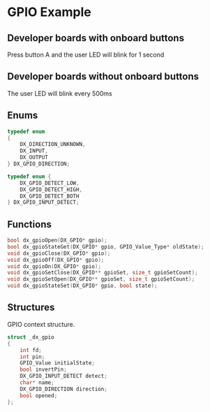 # GPIO Example

## Developer boards with onboard buttons

Press button A and the user LED will blink for 1 second

## Developer boards without onboard buttons

The user LED will blink every 500ms

## Enums

```c
typedef enum
{
	DX_DIRECTION_UNKNOWN,
	DX_INPUT,
	DX_OUTPUT
} DX_GPIO_DIRECTION;
```

```c
typedef enum {
	DX_GPIO_DETECT_LOW,
	DX_GPIO_DETECT_HIGH,
	DX_GPIO_DETECT_BOTH
} DX_GPIO_INPUT_DETECT;
```

## Functions

```c
bool dx_gpioOpen(DX_GPIO* gpio);
bool dx_gpioStateGet(DX_GPIO* gpio, GPIO_Value_Type* oldState);
void dx_gpioClose(DX_GPIO* gpio);
void dx_gpioOff(DX_GPIO* gpio);
void dx_gpioOn(DX_GPIO* gpio);
void dx_gpioSetClose(DX_GPIO** gpioSet, size_t gpioSetCount);
void dx_gpioSetOpen(DX_GPIO** gpioSet, size_t gpioSetCount);
void dx_gpioStateSet(DX_GPIO* gpio, bool state);
```

## Structures

GPIO context structure.

```c
struct _dx_gpio
{
	int fd;
	int pin;
	GPIO_Value initialState;
	bool invertPin;
	DX_GPIO_INPUT_DETECT detect;
	char* name;
	DX_GPIO_DIRECTION direction;
	bool opened;
};
```

